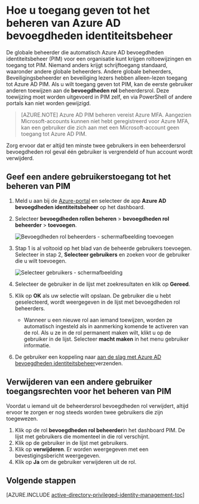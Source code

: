 <properties
   pageTitle="Hoe u toegang geven tot PIM | Microsoft Azure"
   description="Leer hoe u rollen voor gebruikers met de extensie Azure Active Directory bevoegdheden identiteitsbeheer toevoegt, zodat ze PIM kunnen beheren."
   services="active-directory"
   documentationCenter=""
   authors="kgremban"
   manager="femila"
   editor=""/>

<tags
   ms.service="active-directory"
   ms.devlang="na"
   ms.topic="article"
   ms.tgt_pltfrm="na"
   ms.workload="identity"
   ms.date="09/22/2016"
   ms.author="kgremban"/>

# <a name="how-to-give-access-to-manage-azure-ad-privileged-identity-management"></a>Hoe u toegang geven tot het beheren van Azure AD bevoegdheden identiteitsbeheer

De globale beheerder die automatisch Azure AD bevoegdheden identiteitsbeheer (PIM) voor een organisatie kunt krijgen roltoewijzingen en toegang tot PIM. Niemand anders krijgt schrijftoegang standaard, waaronder andere globale beheerders. Andere globale beheerders, Beveiligingsbeheerder en beveiliging lezers hebben alleen-lezen toegang tot Azure AD PIM. Als u wilt toegang geven tot PIM, kan de eerste gebruiker anderen toewijzen aan de **bevoegdheden rol** beheerdersrol. Deze toewijzing moet worden uitgevoerd in PIM zelf, en via PowerShell of andere portals kan niet worden gewijzigd.

> [AZURE.NOTE] Azure AD PIM beheren vereist Azure MFA. Aangezien Microsoft-accounts kunnen niet hebt geregistreerd voor Azure MFA, kan een gebruiker die zich aan met een Microsoft-account geen toegang tot Azure AD PIM.

Zorg ervoor dat er altijd ten minste twee gebruikers in een beheerdersrol bevoegdheden rol geval één gebruiker is vergrendeld of hun account wordt verwijderd.

## <a name="give-another-user-access-to-manage-pim"></a>Geef een andere gebruikerstoegang tot het beheren van PIM

1. Meld u aan bij de [Azure-portal](https://portal.azure.com/) en selecteer de app **Azure AD bevoegdheden identiteitsbeheer** op het dashboard.
2. Selecteer **bevoegdheden rollen beheren** > **bevoegdheden rol beheerder** > **toevoegen**.

    ![Bevoegdheden rol beheerders - schermafbeelding toevoegen][1]

4. Stap 1 is al voltooid op het blad van de beheerde gebruikers toevoegen. Selecteer in stap 2, **Selecteer gebruikers** en zoeken voor de gebruiker die u wilt toevoegen.

    ![Selecteer gebruikers - schermafbeelding][2]

6. Selecteer de gebruiker in de lijst met zoekresultaten en klik op **Gereed**.
7. Klik op **OK** als uw selectie wilt opslaan. De gebruiker die u hebt geselecteerd, wordt weergegeven in de lijst met bevoegdheden rol beheerders.

    - Wanneer u een nieuwe rol aan iemand toewijzen, worden ze automatisch ingesteld als in aanmerking komende te activeren van de rol. Als u ze in de rol permanent maken wilt, klikt u op de gebruiker in de lijst. Selecteer **macht maken** in het menu gebruiker informatie.

8. De gebruiker een koppeling naar [aan de slag met Azure AD bevoegdheden identiteitsbeheer](active-directory-privileged-identity-management-getting-started.md)verzenden.


## <a name="remove-another-users-access-rights-for-managing-pim"></a>Verwijderen van een andere gebruiker toegangsrechten voor het beheren van PIM

Voordat u iemand uit de beheerdersrol bevoegdheden rol verwijdert, altijd ervoor te zorgen er nog steeds worden twee gebruikers die zijn toegewezen.

1. Klik op de rol **bevoegdheden rol beheerder**in het dashboard PIM.  De lijst met gebruikers die momenteel in die rol verschijnt.
2. Klik op de gebruiker in de lijst met gebruikers.
3. Klik op **verwijderen**.  Er worden weergegeven met een bevestigingsbericht weergegeven.
4. Klik op **Ja** om de gebruiker verwijderen uit de rol.

<!--Every topic should have next steps and links to the next logical set of content to keep the customer engaged-->
## <a name="next-steps"></a>Volgende stappen
[AZURE.INCLUDE [active-directory-privileged-identity-management-toc](../../includes/active-directory-privileged-identity-management-toc.md)]

<!--Image references-->

[1]: ./media/active-directory-privileged-identity-management-how-to-give-access-to-pim/PIM_add_PRA.png
[2]: ./media/active-directory-privileged-identity-management-how-to-give-access-to-pim/PIM_select_users.png
